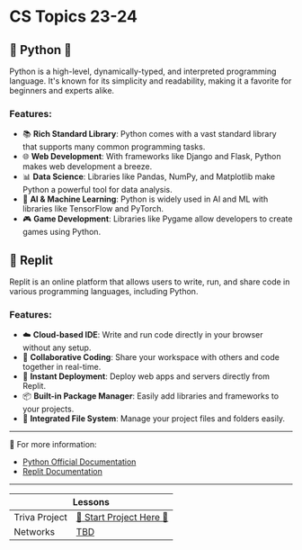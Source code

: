 # CS Topics 23-24

## 💖 Python 💖

Python is a high-level, dynamically-typed, and interpreted programming language. It's known for its simplicity and readability, making it a favorite for beginners and experts alike.

### Features:
- 📚 **Rich Standard Library**: Python comes with a vast standard library that supports many common programming tasks.
- 🌐 **Web Development**: With frameworks like Django and Flask, Python makes web development a breeze.
- 📊 **Data Science**: Libraries like Pandas, NumPy, and Matplotlib make Python a powerful tool for data analysis.
- 🤖 **AI & Machine Learning**: Python is widely used in AI and ML with libraries like TensorFlow and PyTorch.
- 🎮 **Game Development**: Libraries like Pygame allow developers to create games using Python.

## 🔄 Replit

Replit is an online platform that allows users to write, run, and share code in various programming languages, including Python.

### Features:
- ☁️ **Cloud-based IDE**: Write and run code directly in your browser without any setup.
- 🤝 **Collaborative Coding**: Share your workspace with others and code together in real-time.
- 🚀 **Instant Deployment**: Deploy web apps and servers directly from Replit.
- 📦 **Built-in Package Manager**: Easily add libraries and frameworks to your projects.
- 📂 **Integrated File System**: Manage your project files and folders easily.

---

📖 For more information:
- [Python Official Documentation](https://docs.python.org/3/)
- [Replit Documentation](https://docs.replit.com/)

---

<table>
  <thead>
    <tr>
      <th colspan="2">Lessons</th>
    </tr>
  </thead>
  <tbody>
    <tr>
      <td>Triva Project</td>
      <td><a href="https://riverdalegithub.github.io/intro_python_23/project2/"> 💖 Start Project Here 💖 </a></td>
    </tr>
        <tr>
      <td>Networks</td>
      <td><a href="#">TBD</a></td>
    </tr>
   
  </tbody>
</table>

